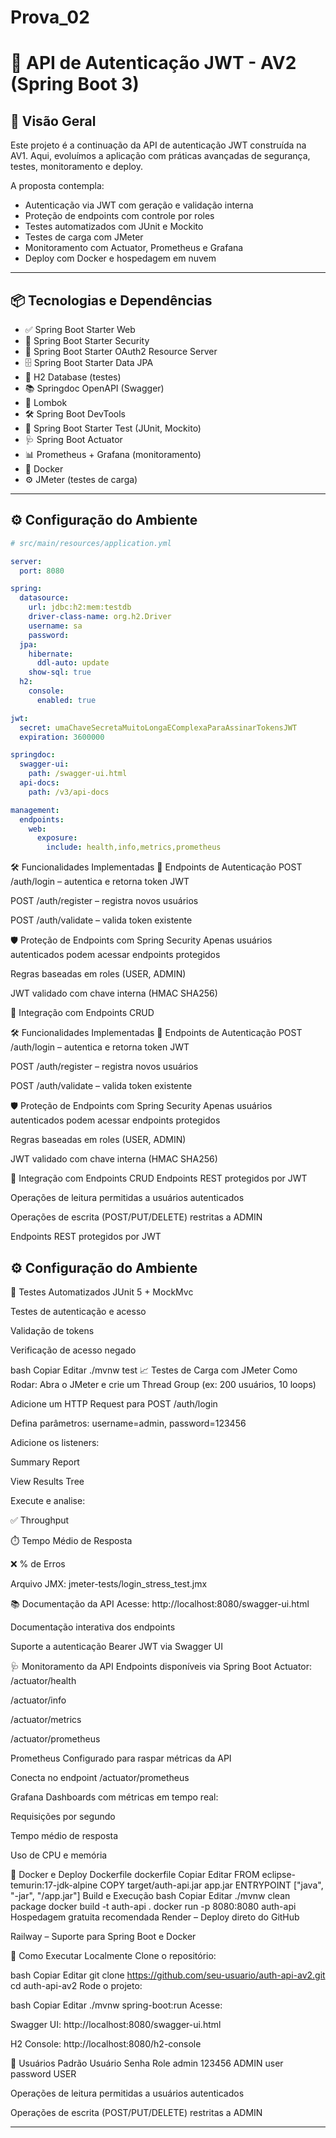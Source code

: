 # Prova_02
# 🔐 API de Autenticação JWT - AV2 (Spring Boot 3)

## 🚀 Visão Geral

Este projeto é a continuação da API de autenticação JWT construída na AV1. Aqui, evoluímos a aplicação com práticas avançadas de segurança, testes, monitoramento e deploy.

A proposta contempla:

- Autenticação via JWT com geração e validação interna
- Proteção de endpoints com controle por roles
- Testes automatizados com JUnit e Mockito
- Testes de carga com JMeter
- Monitoramento com Actuator, Prometheus e Grafana
- Deploy com Docker e hospedagem em nuvem

---

## 📦 Tecnologias e Dependências

- ✅ Spring Boot Starter Web
- 🔐 Spring Boot Starter Security
- 🔑 Spring Boot Starter OAuth2 Resource Server
- 🗄 Spring Boot Starter Data JPA
- 💾 H2 Database (testes)
- 📚 Springdoc OpenAPI (Swagger)
- 🍬 Lombok
- 🛠 Spring Boot DevTools
- 🧪 Spring Boot Starter Test (JUnit, Mockito)
- 🩺 Spring Boot Actuator
- 📊 Prometheus + Grafana (monitoramento)
- 🐳 Docker
- ⚙️ JMeter (testes de carga)

---

## ⚙️ Configuração do Ambiente

```yaml
# src/main/resources/application.yml

server:
  port: 8080

spring:
  datasource:
    url: jdbc:h2:mem:testdb
    driver-class-name: org.h2.Driver
    username: sa
    password:
  jpa:
    hibernate:
      ddl-auto: update
    show-sql: true
  h2:
    console:
      enabled: true

jwt:
  secret: umaChaveSecretaMuitoLongaEComplexaParaAssinarTokensJWT
  expiration: 3600000

springdoc:
  swagger-ui:
    path: /swagger-ui.html
  api-docs:
    path: /v3/api-docs

management:
  endpoints:
    web:
      exposure:
        include: health,info,metrics,prometheus
```

🛠️ Funcionalidades Implementadas
🔐 Endpoints de Autenticação
POST /auth/login – autentica e retorna token JWT

POST /auth/register – registra novos usuários

POST /auth/validate – valida token existente

🛡️ Proteção de Endpoints com Spring Security
Apenas usuários autenticados podem acessar endpoints protegidos

Regras baseadas em roles (USER, ADMIN)

JWT validado com chave interna (HMAC SHA256)

🧩 Integração com Endpoints CRUD

🛠️ Funcionalidades Implementadas
🔐 Endpoints de Autenticação
POST /auth/login – autentica e retorna token JWT

POST /auth/register – registra novos usuários

POST /auth/validate – valida token existente

🛡️ Proteção de Endpoints com Spring Security
Apenas usuários autenticados podem acessar endpoints protegidos

Regras baseadas em roles (USER, ADMIN)

JWT validado com chave interna (HMAC SHA256)

🧩 Integração com Endpoints CRUD
Endpoints REST protegidos por JWT

Operações de leitura permitidas a usuários autenticados

Operações de escrita (POST/PUT/DELETE) restritas a ADMIN


Endpoints REST protegidos por JWT

## ⚙️ Configuração do Ambiente

🧪 Testes Automatizados
JUnit 5 + MockMvc

Testes de autenticação e acesso

Validação de tokens

Verificação de acesso negado

bash
Copiar
Editar
./mvnw test
📈 Testes de Carga com JMeter
Como Rodar:
Abra o JMeter e crie um Thread Group (ex: 200 usuários, 10 loops)

Adicione um HTTP Request para POST /auth/login

Defina parâmetros: username=admin, password=123456

Adicione os listeners:

Summary Report

View Results Tree

Execute e analise:

✅ Throughput

⏱️ Tempo Médio de Resposta

❌ % de Erros

Arquivo JMX: jmeter-tests/login_stress_test.jmx

📚 Documentação da API
Acesse: http://localhost:8080/swagger-ui.html

Documentação interativa dos endpoints

Suporte a autenticação Bearer JWT via Swagger UI

🩺 Monitoramento da API
Endpoints disponíveis via Spring Boot Actuator:
/actuator/health

/actuator/info

/actuator/metrics

/actuator/prometheus

Prometheus
Configurado para raspar métricas da API

Conecta no endpoint /actuator/prometheus

Grafana
Dashboards com métricas em tempo real:

Requisições por segundo

Tempo médio de resposta

Uso de CPU e memória

🐳 Docker e Deploy
Dockerfile
dockerfile
Copiar
Editar
FROM eclipse-temurin:17-jdk-alpine
COPY target/auth-api.jar app.jar
ENTRYPOINT ["java", "-jar", "/app.jar"]
Build e Execução
bash
Copiar
Editar
./mvnw clean package
docker build -t auth-api .
docker run -p 8080:8080 auth-api
Hospedagem gratuita recomendada
Render – Deploy direto do GitHub

Railway – Suporte para Spring Boot e Docker

🔧 Como Executar Localmente
Clone o repositório:

bash
Copiar
Editar
git clone https://github.com/seu-usuario/auth-api-av2.git
cd auth-api-av2
Rode o projeto:

bash
Copiar
Editar
./mvnw spring-boot:run
Acesse:

Swagger UI: http://localhost:8080/swagger-ui.html

H2 Console: http://localhost:8080/h2-console

👥 Usuários Padrão
Usuário	Senha	Role
admin	123456	ADMIN
user	password	USER

Operações de leitura permitidas a usuários autenticados

Operações de escrita (POST/PUT/DELETE) restritas a ADMIN

---

